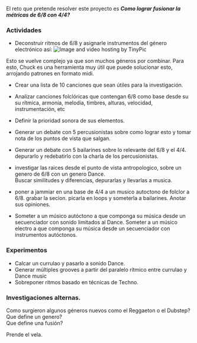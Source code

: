 El reto que pretende resolver este proyecto es
*__Como lograr fusionar la métricas de 6/8 con 4/4?__* 




### Actividades

* Deconstruir ritmos de 6/8  y asignarle instrumentos del género electrónico así:
<img src="http://i57.tinypic.com/mwyuki.png" border="0" alt="Image and video hosting by TinyPic"></a>

Esto se vuelve complejo ya que son muchos géneros por combinar.  Para esto, Chuck es una herramienta muy  útil que puede solucionar esto, arrojando patrones en formato midi. 

* Crear una lista de 10 canciones que sean útiles para la investigación. 

* Analizar canciones folclóricas que contengan 6/8 como base desde su su rítmica, armonia, melodia, timbres, alturas, velocidad, instrumentación, etc  
 
* Definir la prioridad sonora de sus elementos. 

* Generar un debate con 5 percusionistas sobre como lograr esto y tomar nota de los puntos de vista que salgan.    

* Generar un debate con 5 bailarines sobre lo relevante del 6/8 y el 4/4. depurarlo y redebatirlo con la charla de los percusionistas.  

* investigar las raices desde el punto de vista antropologico, sobre un genero de 6/8 con un genero Dance.  
Buscar similitudes y diferencias, depurarlas y llevarlas a musica.   

* poner a jammiar en una base de 4/4 a un musico autoctono de folclor a 6/8.  grabar la secion. picarla en loops y someterla a bailarines.  Anotar sus opiniones.  

* Someter a un músico autóctono a que componga su música desde un secuenciador con sonido limitados al Dance.
Someter a un músico electro a que componga su música desde un secuenciador con instrumentos autóctonos.


### Experimentos

* Calcar un currulao y pasarlo a sonido Dance.  
* Generar múltiples grooves a partir del paralelo rítmico entre currulao y Dance music  
* Sobreponer ritmos basado en técnicas de Techno.  


### Investigaciones alternas.  
Como surgieron algunos géneros nuevos como el Reggaeton o el Dubstep?  
Que define un genero?  
Que define una fusión?  





Prende el vela.
